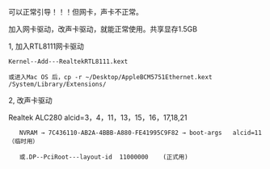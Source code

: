 可以正常引导！！！但网卡，声卡不正常。 

加入网卡驱动，改声卡驱动，就能正常使用。共享显存1.5GB


1, 加入RTL8111网卡驱动

    Kernel--Add---RealtekRTL8111.kext

    或进入Mac OS 后，cp -r ~/Desktop/AppleBCM5751Ethernet.kext /System/Library/Extensions/

2, 改声卡驱动

   Realtek ALC280 alcid=3，4，11，13，15，16，17,18,21
  
       NVRAM → 7C436110-AB2A-4BBB-A880-FE41995C9F82 → boot-args   alcid=11  （临时用）

       或.DP--PciRoot---layout-id  11000000    (正式用)

   



